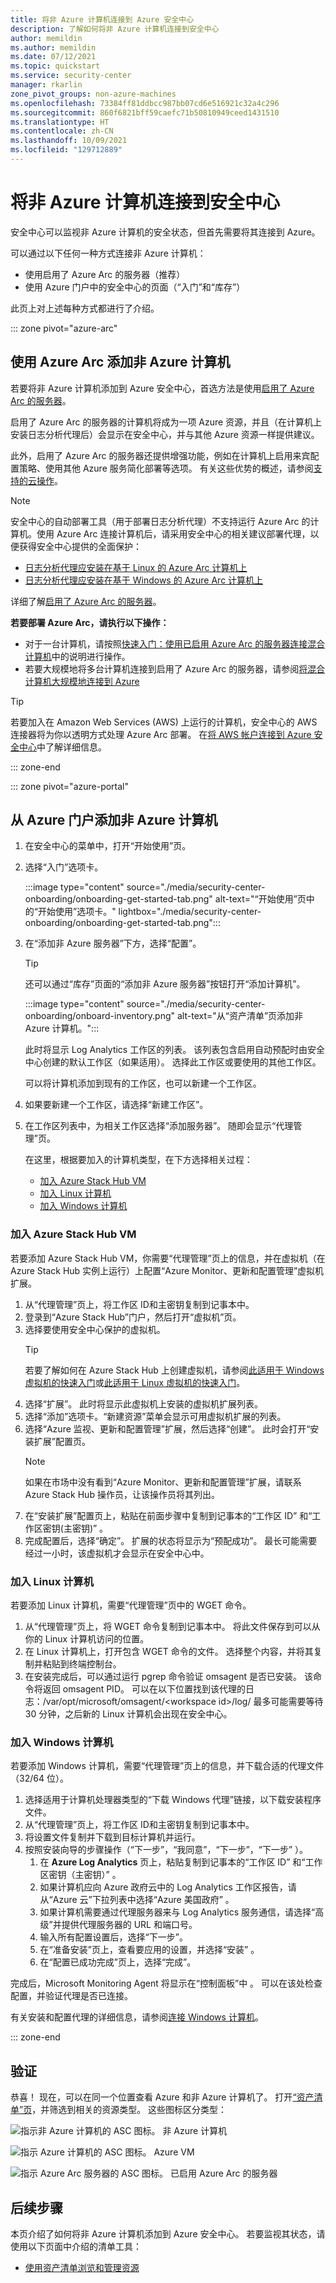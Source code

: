 ```yaml
---
title: 将非 Azure 计算机连接到 Azure 安全中心
description: 了解如何将非 Azure 计算机连接到安全中心
author: memildin
ms.author: memildin
ms.date: 07/12/2021
ms.topic: quickstart
ms.service: security-center
manager: rkarlin
zone_pivot_groups: non-azure-machines
ms.openlocfilehash: 73384ff81ddbcc987bb07cd6e516921c32a4c296
ms.sourcegitcommit: 860f6821bff59caefc71b50810949ceed1431510
ms.translationtype: HT
ms.contentlocale: zh-CN
ms.lasthandoff: 10/09/2021
ms.locfileid: "129712889"
---
```

# <a name="connect-your-non-azure-machines-to-security-center"></a>将非 Azure 计算机连接到安全中心

安全中心可以监视非 Azure 计算机的安全状态，但首先需要将其连接到 Azure。

可以通过以下任何一种方式连接非 Azure 计算机：

- 使用启用了 Azure Arc 的服务器（推荐）
- 使用 Azure 门户中的安全中心的页面（“入门”和“库存”）

此页上对上述每种方式都进行了介绍。

::: zone pivot="azure-arc"

## <a name="add-non-azure-machines-with-azure-arc"></a>使用 Azure Arc 添加非 Azure 计算机

若要将非 Azure 计算机添加到 Azure 安全中心，首选方法是使用[启用了 Azure Arc 的服务器](../azure-arc/servers/overview.md)。

启用了 Azure Arc 的服务器的计算机将成为一项 Azure 资源，并且（在计算机上安装日志分析代理后）会显示在安全中心，并与其他 Azure 资源一样提供建议。

此外，启用了 Azure Arc 的服务器还提供增强功能，例如在计算机上启用来宾配置策略、使用其他 Azure 服务简化部署等选项。 有关这些优势的概述，请参阅[支持的云操作](../azure-arc/servers/overview.md#supported-cloud-operations)。

> [!NOTE]
> 安全中心的自动部署工具（用于部署日志分析代理）不支持运行 Azure Arc 的计算机。使用 Azure Arc 连接计算机后，请采用安全中心的相关建议部署代理，以便获得安全中心提供的全面保护：
>
> - [日志分析代理应安装在基于 Linux 的 Azure Arc 计算机上](https://portal.azure.com/#blade/Microsoft_Azure_Security/RecommendationsBlade/assessmentKey/720a3e77-0b9a-4fa9-98b6-ddf0fd7e32c1)
> - [日志分析代理应安装在基于 Windows 的 Azure Arc 计算机上](https://portal.azure.com/#blade/Microsoft_Azure_Security/RecommendationsBlade/assessmentKey/27ac71b1-75c5-41c2-adc2-858f5db45b08)

详细了解[启用了 Azure Arc 的服务器](../azure-arc/servers/overview.md)。

**若要部署 Azure Arc，请执行以下操作：**

- 对于一台计算机，请按照[快速入门：使用已启用 Azure Arc 的服务器连接混合计算机](../azure-arc/servers/learn/quick-enable-hybrid-vm.md)中的说明进行操作。
- 若要大规模地将多台计算机连接到启用了 Azure Arc 的服务器，请参阅[将混合计算机大规模地连接到 Azure](../azure-arc/servers/onboard-service-principal.md)

> [!TIP]
> 若要加入在 Amazon Web Services (AWS) 上运行的计算机，安全中心的 AWS 连接器将为你以透明方式处理 Azure Arc 部署。 在[将 AWS 帐户连接到 Azure 安全中心](quickstart-onboard-aws.md)中了解详细信息。

::: zone-end

::: zone pivot="azure-portal"

## <a name="add-non-azure-machines-from-the-azure-portal"></a>从 Azure 门户添加非 Azure 计算机

1. 在安全中心的菜单中，打开“开始使用”页。
1. 选择“入门”选项卡。

    :::image type="content" source="./media/security-center-onboarding/onboarding-get-started-tab.png" alt-text="“开始使用”页中的“开始使用”选项卡。" lightbox="./media/security-center-onboarding/onboarding-get-started-tab.png":::

1. 在“添加非 Azure 服务器”下方，选择“配置”。

    > [!TIP]
    > 还可以通过“库存”页面的“添加非 Azure 服务器”按钮打开“添加计算机”。
    > 
    > :::image type="content" source="./media/security-center-onboarding/onboard-inventory.png" alt-text="从“资产清单”页添加非 Azure 计算机。":::

    此时将显示 Log Analytics 工作区的列表。 该列表包含启用自动预配时由安全中心创建的默认工作区（如果适用）。 选择此工作区或要使用的其他工作区。

    可以将计算机添加到现有的工作区，也可以新建一个工作区。

1. 如果要新建一个工作区，请选择“新建工作区”。

1. 在工作区列表中，为相关工作区选择“添加服务器”。
    随即会显示“代理管理”页。

    在这里，根据要加入的计算机类型，在下方选择相关过程：

    - [加入 Azure Stack Hub VM](#onboard-your-azure-stack-hub-vms)
    - [加入 Linux 计算机](#onboard-your-linux-machines)
    - [加入 Windows 计算机](#onboard-your-windows-machines)

### <a name="onboard-your-azure-stack-hub-vms"></a>加入 Azure Stack Hub VM

若要添加 Azure Stack Hub VM，你需要“代理管理”页上的信息，并在虚拟机（在 Azure Stack Hub 实例上运行）上配置“Azure Monitor、更新和配置管理”虚拟机扩展。

1. 从“代理管理”页上，将工作区 ID和主密钥复制到记事本中。
1. 登录到“Azure Stack Hub”门户，然后打开“虚拟机”页。
1. 选择要使用安全中心保护的虚拟机。
    >[!TIP]
    > 若要了解如何在 Azure Stack Hub 上创建虚拟机，请参阅[此适用于 Windows 虚拟机的快速入门](/azure-stack/user/azure-stack-quick-windows-portal)或[此适用于 Linux 虚拟机的快速入门](/azure-stack/user/azure-stack-quick-linux-portal)。
1. 选择“扩展”。 此时将显示此虚拟机上安装的虚拟机扩展列表。
1. 选择“添加”选项卡。“新建资源”菜单会显示可用虚拟机扩展的列表。
1. 选择“Azure 监视、更新和配置管理”扩展，然后选择“创建”。  此时会打开“安装扩展”配置页。
    >[!NOTE]
    > 如果在市场中没有看到“Azure Monitor、更新和配置管理”扩展，请联系 Azure Stack Hub 操作员，让该操作员将其列出。
1. 在“安装扩展”配置页上，粘贴在前面步骤中复制到记事本的“工作区 ID” 和“工作区密钥(主密钥)”  。
1. 完成配置后，选择“确定”。 扩展的状态将显示为“预配成功”。 最长可能需要经过一小时，该虚拟机才会显示在安全中心中。

### <a name="onboard-your-linux-machines"></a>加入 Linux 计算机

若要添加 Linux 计算机，需要“代理管理”页中的 WGET 命令。

1. 从“代理管理”页上，将 WGET 命令复制到记事本中。 将此文件保存到可以从你的 Linux 计算机访问的位置。
1. 在 Linux 计算机上，打开包含 WGET 命令的文件。 选择整个内容，并将其复制并粘贴到终端控制台。
1. 在安装完成后，可以通过运行 pgrep 命令验证 omsagent 是否已安装。 该命令将返回 omsagent PID。
    可以在以下位置找到该代理的日志：/var/opt/microsoft/omsagent/\<workspace id>/log/ 最多可能需要等待 30 分钟，之后新的 Linux 计算机会出现在安全中心。

### <a name="onboard-your-windows-machines"></a>加入 Windows 计算机

若要添加 Windows 计算机，需要“代理管理”页上的信息，并下载合适的代理文件（32/64 位）。
1. 选择适用于计算机处理器类型的“下载 Windows 代理”链接，以下载安装程序文件。
1. 从“代理管理”页上，将工作区 ID和主密钥复制到记事本中。
1. 将设置文件复制并下载到目标计算机并运行。
1. 按照安装向导的步骤操作（“下一步”，“我同意”，“下一步”，“下一步”   ）。
    1. 在 **Azure Log Analytics** 页上，粘贴复制到记事本的“工作区 ID” 和“工作区密钥（主密钥）” 。
    1. 如果计算机应向 Azure 政府云中的 Log Analytics 工作区报告，请从“Azure 云”下拉列表中选择“Azure 美国政府” 。
    1. 如果计算机需要通过代理服务器来与 Log Analytics 服务通信，请选择“高级”并提供代理服务器的 URL 和端口号。
    1. 输入所有配置设置后，选择“下一步”。
    1. 在“准备安装”页上，查看要应用的设置，并选择“安装” 。
    1. 在“配置已成功完成”页上，选择“完成”。

完成后，Microsoft Monitoring Agent 将显示在“控制面板”中 。 可以在该处检查配置，并验证代理是否已连接。

有关安装和配置代理的详细信息，请参阅[连接 Windows 计算机](../azure-monitor/agents/agent-windows.md#install-agent-using-setup-wizard)。

::: zone-end

## <a name="verifying"></a>验证

恭喜！ 现在，可以在同一个位置查看 Azure 和非 Azure 计算机了。 打开[“资产清单”页](asset-inventory.md)，并筛选到相关的资源类型。 这些图标区分类型：

  ![指示非 Azure 计算机的 ASC 图标。](./media/quick-onboard-linux-computer/security-center-monitoring-icon1.png) 非 Azure 计算机

  ![指示 Azure 计算机的 ASC 图标。](./media/quick-onboard-linux-computer/security-center-monitoring-icon2.png) Azure VM

  ![指示 Azure Arc 服务器的 ASC 图标。](./media/quick-onboard-linux-computer/arc-enabled-machine-icon.png) 已启用 Azure Arc 的服务器

## <a name="next-steps"></a>后续步骤

本页介绍了如何将非 Azure 计算机添加到 Azure 安全中心。 若要监视其状态，请使用以下页面中介绍的清单工具：

- [使用资产清单浏览和管理资源](asset-inventory.md)
